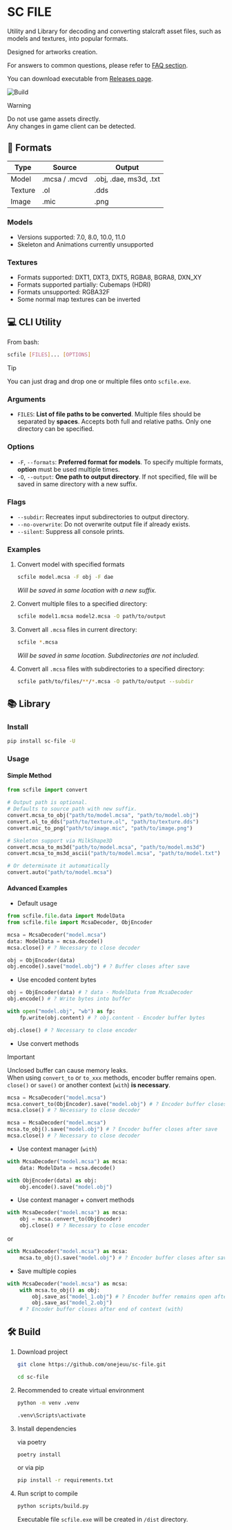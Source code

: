 # SC FILE

Utility and Library for decoding and converting stalcraft asset files, such as models and textures, into popular formats.

Designed for artworks creation.

For answers to common questions, please refer to [FAQ section](FAQ.md).

You can download executable from [Releases page](https://github.com/onejeuu/sc-file/releases).

![Build](https://github.com/onejeuu/sc-file/actions/workflows/build.yml/badge.svg)

> [!WARNING]
> Do not use game assets directly. \
> Any changes in game client can be detected.

## 📁 Formats

| Type    | Source        | Output                 |
| ------- | ------------- | ---------------------- |
| Model   | .mcsa / .mcvd | .obj, .dae, ms3d, .txt |
| Texture | .ol           | .dds                   |
| Image   | .mic          | .png                   |

### Models

- Versions supported: 7.0, 8.0, 10.0, 11.0
- Skeleton and Animations currently unsupported

### Textures

- Formats supported: DXT1, DXT3, DXT5, RGBA8, BGRA8, DXN_XY
- Formats supported partially: Cubemaps (HDRI)
- Formats unsupported: RGBA32F
- Some normal map textures can be inverted

## 💻 CLI Utility

From bash:

```bash
scfile [FILES]... [OPTIONS]
```

> [!TIP]
> You can just drag and drop one or multiple files onto `scfile.exe`.

### Arguments

- `FILES`: **List of file paths to be converted**. Multiple files should be separated by **spaces**. Accepts both full and relative paths. Only one directory can be specified.

### Options

- `-F`, `--formats`: **Preferred format for models**. To specify multiple formats, **option** must be used multiple times.
- `-O`, `--output`: **One path to output directory**. If not specified, file will be saved in same directory with a new suffix.

### Flags

- `--subdir`: Recreates input subdirectories to output directory.
- `--no-overwrite`: Do not overwrite output file if already exists.
- `--silent`: Suppress all console prints.

### Examples

1. Convert model with specified formats

   ```bash
   scfile model.mcsa -F obj -F dae
   ```

   _Will be saved in same location with a new suffix._

2. Convert multiple files to a specified directory:

   ```bash
   scfile model1.mcsa model2.mcsa -O path/to/output
   ```

3. Convert all `.mcsa` files in current directory:

   ```bash
   scfile *.mcsa
   ```

   _Will be saved in same location. Subdirectories are not included._

4. Convert all `.mcsa` files with subdirectories to a specified directory:

   ```bash
   scfile path/to/files/**/*.mcsa -O path/to/output --subdir
   ```

## 📚 Library

### Install

```bash
pip install sc-file -U
```

### Usage

#### Simple Method

```python
from scfile import convert

# Output path is optional.
# Defaults to source path with new suffix.
convert.mcsa_to_obj("path/to/model.mcsa", "path/to/model.obj")
convert.ol_to_dds("path/to/texture.ol", "path/to/texture.dds")
convert.mic_to_png("path/to/image.mic", "path/to/image.png")

# Skeleton support via MilkShape3D
convert.mcsa_to_ms3d("path/to/model.mcsa", "path/to/model.ms3d")
convert.mcsa_to_ms3d_ascii("path/to/model.mcsa", "path/to/model.txt")

# Or determinate it automatically
convert.auto("path/to/model.mcsa")
```

#### Advanced Examples

- Default usage

```python
from scfile.file.data import ModelData
from scfile.file import McsaDecoder, ObjEncoder

mcsa = McsaDecoder("model.mcsa")
data: ModelData = mcsa.decode()
mcsa.close() # ? Necessary to close decoder

obj = ObjEncoder(data)
obj.encode().save("model.obj") # ? Buffer closes after save
```

- Use encoded content bytes

```python
obj = ObjEncoder(data) # ? data - ModelData from McsaDecoder
obj.encode() # ? Write bytes into buffer

with open("model.obj", "wb") as fp:
    fp.write(obj.content) # ? obj.content - Encoder buffer bytes

obj.close() # ? Necessary to close encoder
```

- Use convert methods

> [!IMPORTANT]
> Unclosed buffer can cause memory leaks. \
> When using `convert_to` or `to_xxx` methods, encoder buffer remains open. \
> `close()` or `save()` or another context (`with`) **is necessary**.

```python
mcsa = McsaDecoder("model.mcsa")
mcsa.convert_to(ObjEncoder).save("model.obj") # ? Encoder buffer closes after save
mcsa.close() # ? Necessary to close decoder
```

```python
mcsa = McsaDecoder("model.mcsa")
mcsa.to_obj().save("model.obj") # ? Encoder buffer closes after save
mcsa.close() # ? Necessary to close decoder
```

- Use context manager (`with`)

```python
with McsaDecoder("model.mcsa") as mcsa:
    data: ModelData = mcsa.decode()

with ObjEncoder(data) as obj:
    obj.encode().save("model.obj")
```

- Use context manager + convert methods

```python
with McsaDecoder("model.mcsa") as mcsa:
    obj = mcsa.convert_to(ObjEncoder)
    obj.close() # ? Necessary to close encoder
```

or

```python
with McsaDecoder("model.mcsa") as mcsa:
    mcsa.to_obj().save("model.obj") # ? Encoder buffer closes after save
```

- Save multiple copies

```python
with McsaDecoder("model.mcsa") as mcsa:
    with mcsa.to_obj() as obj:
        obj.save_as("model_1.obj") # ? Encoder buffer remains open after save_as
        obj.save_as("model_2.obj")
    # ? Encoder buffer closes after end of context (with)
```

## 🛠️ Build

1. Download project

   ```bash
   git clone https://github.com/onejeuu/sc-file.git
   ```

   ```bash
   cd sc-file
   ```

2. Recommended to create virtual environment

   ```bash
   python -m venv .venv
   ```

   ```bash
   .venv\Scripts\activate
   ```

3. Install dependencies

   via poetry

   ```bash
   poetry install
   ```

   or via pip

   ```bash
   pip install -r requirements.txt
   ```

4. Run script to compile

   ```bash
   python scripts/build.py
   ```

   Executable file `scfile.exe` will be created in `/dist` directory.
